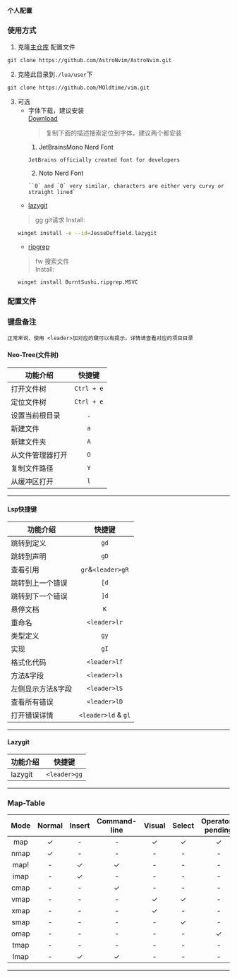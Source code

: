 **个人配置**

### 使用方式

1. 克隆[主仓库](https://github.com/AstroNvim/AstroNvim) 配置文件

```shell
git clone https://github.com/AstroNvim/AstroNvim.git
```

2. 克隆此目录到`./lua/user`下

```shell
git clone https://github.com/MOldtime/vim.git
```

3. 可选
    - 字体下载，建议安装  
        [Download](https://www.nerdfonts.com/font-downloads) 
        > 复制下面的描述搜索定位到字体，建议两个都安装
        1. JetBrainsMono Nerd Font
        ```
        JetBrains officially created font for developers
        ```
        2. Noto Nerd Font
        ```
        ``0` and `O` very similar, characters are either very curvy or straight lined` 
        ```
    - [lazygit](https://github.com/jesseduffield/lazygit)   
    > <leader>gg git请求
    Install:   
    ```Bash
    winget install -e --id=JesseDuffield.lazygit
    ```
    - [ripgrep](https://github.com/BurntSushi/ripgrep)  
    > <leader>fw 搜索文件  
    Install:
    ```Shell
    winget install BurntSushi.ripgrep.MSVC
    ```

### 配置文件


### 键盘备注

`正常来说，使用 <leader>加对应的键可以有提示，详情请查看对应的项目目录`

#### Neo-Tree(文件树)
| 功能介绍        | 快捷键     |
| --------------- | :--------: |
| 打开文件树      | `Ctrl + e` |
| 定位文件树      | `Ctrl + e` |
| 设置当前根目录  | `.`        |
| 新建文件        | `a`        |
| 新建文件夹      | `A`        |
| 从文件管理器打开| `O`        |
| 复制文件路径    | `Y`        |
| 从缓冲区打开    | `l`        |

---

#### Lsp快捷键
|功能介绍                  |快捷键             |
| ------------------------ | :---------------: |
| 跳转到定义               |`gd`               |
| 跳转到声明               |`gD`               |
| 查看引用                 |`gr`&`<leader>gR`  |
| 跳转到上一个错误         |`[d`               |
| 跳转到下一个错误         |`]d`               |
| 悬停文档                 |`K`                |
| 重命名                   |`<leader>lr`       |
| 类型定义                 |`gy`               |
| 实现                     |`gI`               |
| 格式化代码               |`<leader>lf`       |
| 方法&字段                |`<leader>ls`       |
| 左侧显示方法&字段        |`<leader>lS`       |
| 查看所有错误             |`<leader>lD`       |
| 打开错误详情             |`<leader>ld` & `gl`|

---

#### Lazygit
|功能介绍|快捷键      |
| ------ | :--------: |
| lazygit|`<leader>gg`|

---


### Map-Table
|    Mode    | Normal | Insert | Command-line | Visual | Select | Operator-pending | Terminal | Lang-Arg |  
|:----------:|:------:|:------:|:------------:|:------:|:------:|:----------------:|:--------:|:--------:|  
|    map     |   ✓    |   -    |      -       |   ✓    |    ✓   |        ✓         |    -     |    -     |
|    nmap    |   ✓    |   -    |      -       |   -    |    -   |        -         |    -     |    -     |
|    map!    |   -    |   ✓    |      ✓       |   -    |    -   |        -         |    -     |    -     |
|    imap    |   -    |   ✓    |      -       |   -    |    -   |        -         |    -     |    -     |
|    cmap    |   -    |   -    |      ✓       |   -    |    -   |        -         |    -     |    -     |
|    vmap    |   -    |   -    |      -       |   ✓    |    ✓   |        -         |    -     |    -     |
|    xmap    |   -    |   -    |      -       |   ✓    |    -   |        -         |    -     |    -     |
|    smap    |   -    |   -    |      -       |   -    |    ✓   |        -         |    -     |    -     |
|    omap    |   -    |   -    |      -       |   -    |    -   |        ✓         |    -     |    -     |
|    tmap    |   -    |   -    |      -       |   -    |    -   |        -         |    ✓     |    -     |
|    lmap    |   -    |   ✓    |      ✓       |   -    |    -   |        -         |    -     |    ✓     |
---
